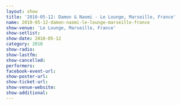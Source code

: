 ```yaml
---
layout: show
title: '2010-05-12: Damon & Naomi - Le Lounge, Marseille, France'
name: 2010-05-12-damon-naomi-le-lounge-marseille-france
show-venue: 'Le Lounge, Marseille, France'
show-setlist: 
show-date: 2010-05-12
category: 2010
show-radio: 
show-lastfm: 
show-cancelled: 
performers: 
facebook-event-url: 
show-poster-url: 
show-ticket-url: 
show-venue-website: 
show-additional: 
---
```


